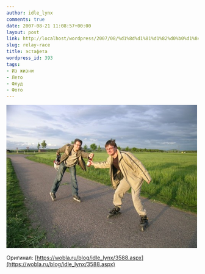 ```yaml
---
author: idle_lynx
comments: true
date: 2007-08-21 11:08:57+00:00
layout: post
link: http://localhost/wordpress/2007/08/%d1%8d%d1%81%d1%82%d0%b0%d1%84%d0%b5%d1%82%d0%b0/
slug: relay-race
title: эстафета
wordpress_id: 393
tags:
- Из жизни
- Лето
- Флуд
- Фото
---
```


![Relay race](images/2007/08/e40ff3ab-cd7c-45dc-a0f1-eb850f3130e0.jpg)

Оригинал: [https://wobla.ru/blog/idle_lynx/3588.aspx](https://wobla.ru/blog/idle_lynx/3588.aspx)
